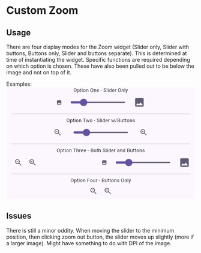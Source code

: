 # Custom Zoom

## Usage

There are four display modes for the Zoom widget (Slider only, Slider with buttons, Buttons only, Slider and buttons separate). This is determined at time of instantiating the widget. Specific functions are required depending on which option is chosen.
These have also been pulled out to be below the image and not on top of it.

Examples:
![Zoom Options](SliderOptions.png)

## Issues

There is still a minor oddity. When moving the slider to the minimum position, then clicking zoom out button, the slider moves up slightly (more if a larger image). Might have something to do with DPI of the image.
